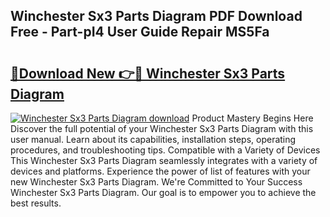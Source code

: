 ## Winchester Sx3 Parts Diagram PDF Download Free - Part-pI4 User Guide Repair MS5Fa

# <h2><a href="http://dflreeq.blite.top/?on=Winchester+Sx3+Parts+Diagram">🔗Download New 👉🔴 Winchester Sx3 Parts Diagram</a></h2>

[![Winchester Sx3 Parts Diagram download](https://i.imgur.com/lujVjoI.png)](http://dflreeq.blite.top/?on=Winchester+Sx3+Parts+Diagram)
Product Mastery Begins Here Discover the full potential of your Winchester Sx3 Parts Diagram with this user manual. Learn about its capabilities, installation steps, operating procedures, and troubleshooting tips. Compatible with a Variety of Devices This Winchester Sx3 Parts Diagram seamlessly integrates with a variety of devices and platforms. Experience the power of list of features with your new Winchester Sx3 Parts Diagram. We're Committed to Your Success Winchester Sx3 Parts Diagram. Our goal is to empower you to achieve the best results.

